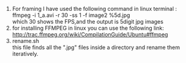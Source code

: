 1) For framing I have used the following command in linux terminal :<br />
ffmpeg  -i  1_a.avi  -r  30  -ss  1  -f  image2  %5d.jpg <br />
which 30 shows the FPS,and the output is 5digit jpg images<br />
2) for installing FFMPEG in linux you can use the following link:<br />
http://trac.ffmpeg.org/wiki/CompilationGuide/Ubuntu#ffmpeg  <br />
3) rename.sh <br />
this file finds all the ".jpg" files inside a directory and rename them iteratively.<br />

